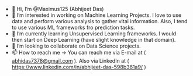 - 👋 Hi, I’m @Maximus125 (Abhijeet Das)
- 👀 I’m interested in working on Machine Learning Projects. I love to use data and perform various analysis to gather vital information. Also, I tend to use various ML frameworks fro prediction tasks.
- 🌱 I’m currently learning Unsupervised Learning frameworks. I would then start on Deep Learning (have slight knowledge in that domain).
- 💞️ I’m looking to collaborate on Data Science projects.
- 📫 How to reach me -> You can reach me via E-mail at ( abhidas7378@gmail.com ). Also via LinkedIn at ( https://www.linkedin.com/in/abhijeet-das-598b361a9/ )

<!---
Maximus125/Maximus125 is a ✨ special ✨ repository because its `README.md` (this file) appears on your GitHub profile.
You can click the Preview link to take a look at your changes.
--->
